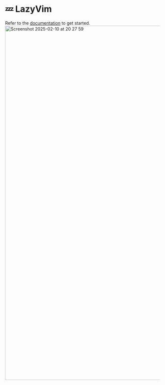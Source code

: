# 💤 LazyVim
Refer to the [documentation](https://lazyvim.github.io/installation) to get started.
<img width="1150" alt="Screenshot 2025-02-10 at 20 27 59" src="https://github.com/user-attachments/assets/a12d4da0-f577-4f28-87e1-25d098a93abd" />
